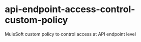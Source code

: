 # api-endpoint-access-control-custom-policy
MuleSoft custom policy to control access at API endpoint level
